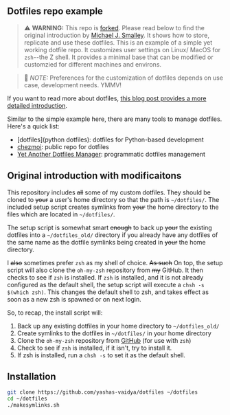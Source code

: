 ## Dotfiles repo example

> :warning: **WARNING:** This repo is [forked](https://github.com/michaeljsmalley/dotfiles). Please read below to find the original introduction by [Michael J. Smalley](https://github.com/michaeljsmalley). It shows how to store, replicate and use these dotfiles. 
This is an example of a simple yet working dotfile repo. It customizes user settings on Linux/ MacOS for `zsh`--the Z shell. It provides a minimal base that can be modified or customzied for different machines and environs.

> :shrug: *NOTE:* Preferences for the customization of dotfiles depends on use case, development needs. YMMV!

If you want to read more about dotfiles, [this blog post provides a more detailed introduction](https://web.archive.org/web/20201101094752/https://about.gitlab.com/blog/2020/04/17/dotfiles-document-and-automate-your-macbook-setup/).

Similar to the simple example here, there are many tools to manage dotfiles. Here's a quick list:

- [dotfiles](python dotfiles): dotfiles for Python-based development
- [chezmoi](): public repo for dotfiles
- [Yet Another Dotfiles Manager](https://github.com/TheLocehiliosan/yadm): programmatic dotfiles management


## Original introduction with modificaitons

This repository includes ~~all~~ some of my custom dotfiles.  They should be cloned to ~~your~~ a user's home directory so that the path is `~/dotfiles/`. The included setup script creates symlinks from ~~your~~ the home directory to the files which are located in `~/dotfiles/`.

The setup script is somewhat smart ~~enough~~ to back up ~~your~~ the existing dotfiles into a `~/dotfiles_old/` directory if you already have any dotfiles of the same name as the dotfile symlinks being created in ~~your~~ the home directory.

I ~~also~~ sometimes prefer `zsh` as my shell of choice. ~~As such~~ On top, the setup script will also clone the `oh-my-zsh` repository from ~~my~~ GitHub. It then checks to see if `zsh` is installed.  If `zsh` is installed, and it is not already configured as the default shell, the setup script will execute a `chsh -s $(which zsh)`. This changes the default shell to zsh, and takes effect as soon as a new zsh is spawned or on next login.

So, to recap, the install script will:

1. Back up any existing dotfiles in your home directory to `~/dotfiles_old/`
2. Create symlinks to the dotfiles in `~/dotfiles/` in your home directory
3. Clone the `oh-my-zsh` repository from [GitHub](https://github.com/ohmyzsh/ohmyzsh) (for use with `zsh`)
4. Check to see if `zsh` is installed, if it isn't, try to install it.
5. If zsh is installed, run a `chsh -s` to set it as the default shell.

## Installation

``` bash
git clone https://github.com/yashas-vaidya/dotfiles ~/dotfiles
cd ~/dotfiles
./makesymlinks.sh
```